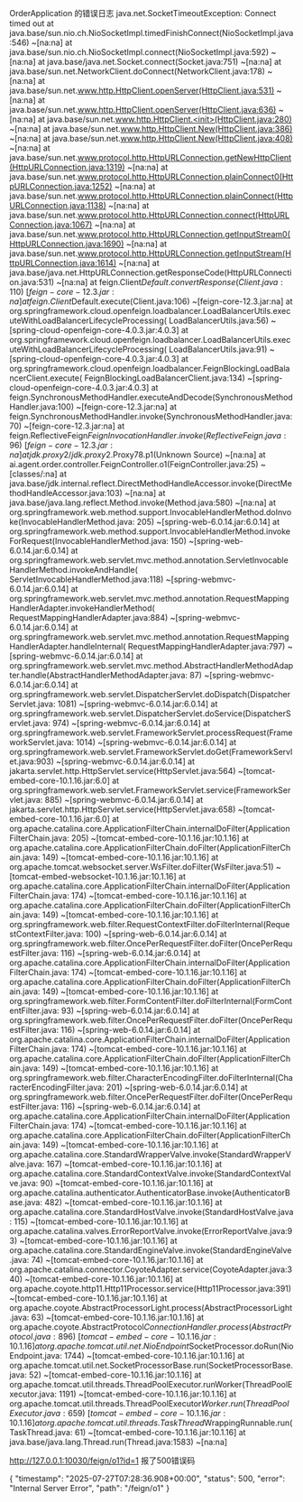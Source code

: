 OrderApplication 的错误日志
java.net.SocketTimeoutException: Connect timed out
at java.base/sun.nio.ch.NioSocketImpl.timedFinishConnect(NioSocketImpl.java:546) ~[na:na]
at java.base/sun.nio.ch.NioSocketImpl.connect(NioSocketImpl.java:592) ~[na:na]
at java.base/java.net.Socket.connect(Socket.java:751) ~[na:na]
at java.base/sun.net.NetworkClient.doConnect(NetworkClient.java:178) ~[na:na]
at java.base/sun.net.www.http.HttpClient.openServer(HttpClient.java:531) ~[na:na]
at java.base/sun.net.www.http.HttpClient.openServer(HttpClient.java:636) ~[na:na]
at java.base/sun.net.www.http.HttpClient.<init>(HttpClient.java:280) ~[na:na]
at java.base/sun.net.www.http.HttpClient.New(HttpClient.java:386) ~[na:na]
at java.base/sun.net.www.http.HttpClient.New(HttpClient.java:408) ~[na:na]
at java.base/sun.net.www.protocol.http.HttpURLConnection.getNewHttpClient(HttpURLConnection.java:1319) ~[na:na]
at java.base/sun.net.www.protocol.http.HttpURLConnection.plainConnect0(HttpURLConnection.java:1252) ~[na:na]
at java.base/sun.net.www.protocol.http.HttpURLConnection.plainConnect(HttpURLConnection.java:1138) ~[na:na]
at java.base/sun.net.www.protocol.http.HttpURLConnection.connect(HttpURLConnection.java:1067) ~[na:na]
at java.base/sun.net.www.protocol.http.HttpURLConnection.getInputStream0(HttpURLConnection.java:1690) ~[na:na]
at java.base/sun.net.www.protocol.http.HttpURLConnection.getInputStream(HttpURLConnection.java:1614) ~[na:na]
at java.base/java.net.HttpURLConnection.getResponseCode(HttpURLConnection.java:531) ~[na:na]
at feign.Client$Default.convertResponse(Client.java:110) ~[feign-core-12.3.jar:na]
at feign.Client$Default.execute(Client.java:106) ~[feign-core-12.3.jar:na]
at org.springframework.cloud.openfeign.loadbalancer.LoadBalancerUtils.executeWithLoadBalancerLifecycleProcessing(
LoadBalancerUtils.java:56) ~[spring-cloud-openfeign-core-4.0.3.jar:4.0.3]
at org.springframework.cloud.openfeign.loadbalancer.LoadBalancerUtils.executeWithLoadBalancerLifecycleProcessing(
LoadBalancerUtils.java:91) ~[spring-cloud-openfeign-core-4.0.3.jar:4.0.3]
at org.springframework.cloud.openfeign.loadbalancer.FeignBlockingLoadBalancerClient.execute(
FeignBlockingLoadBalancerClient.java:134) ~[spring-cloud-openfeign-core-4.0.3.jar:4.0.3]
at feign.SynchronousMethodHandler.executeAndDecode(SynchronousMethodHandler.java:100) ~[feign-core-12.3.jar:na]
at feign.SynchronousMethodHandler.invoke(SynchronousMethodHandler.java:70) ~[feign-core-12.3.jar:na]
at feign.ReflectiveFeign$FeignInvocationHandler.invoke(ReflectiveFeign.java:96) ~[feign-core-12.3.jar:na]
at jdk.proxy2/jdk.proxy2.$Proxy78.p1(Unknown Source) ~[na:na]
at ai.agent.order.controller.FeignController.o1(FeignController.java:25) ~[classes/:na]
at java.base/jdk.internal.reflect.DirectMethodHandleAccessor.invoke(DirectMethodHandleAccessor.java:103) ~[na:na]
at java.base/java.lang.reflect.Method.invoke(Method.java:580) ~[na:na]
at org.springframework.web.method.support.InvocableHandlerMethod.doInvoke(InvocableHandlerMethod.java:
205) ~[spring-web-6.0.14.jar:6.0.14]
at org.springframework.web.method.support.InvocableHandlerMethod.invokeForRequest(InvocableHandlerMethod.java:
150) ~[spring-web-6.0.14.jar:6.0.14]
at org.springframework.web.servlet.mvc.method.annotation.ServletInvocableHandlerMethod.invokeAndHandle(
ServletInvocableHandlerMethod.java:118) ~[spring-webmvc-6.0.14.jar:6.0.14]
at org.springframework.web.servlet.mvc.method.annotation.RequestMappingHandlerAdapter.invokeHandlerMethod(
RequestMappingHandlerAdapter.java:884) ~[spring-webmvc-6.0.14.jar:6.0.14]
at org.springframework.web.servlet.mvc.method.annotation.RequestMappingHandlerAdapter.handleInternal(
RequestMappingHandlerAdapter.java:797) ~[spring-webmvc-6.0.14.jar:6.0.14]
at org.springframework.web.servlet.mvc.method.AbstractHandlerMethodAdapter.handle(AbstractHandlerMethodAdapter.java:
87) ~[spring-webmvc-6.0.14.jar:6.0.14]
at org.springframework.web.servlet.DispatcherServlet.doDispatch(DispatcherServlet.java:
1081) ~[spring-webmvc-6.0.14.jar:6.0.14]
at org.springframework.web.servlet.DispatcherServlet.doService(DispatcherServlet.java:
974) ~[spring-webmvc-6.0.14.jar:6.0.14]
at org.springframework.web.servlet.FrameworkServlet.processRequest(FrameworkServlet.java:
1014) ~[spring-webmvc-6.0.14.jar:6.0.14]
at org.springframework.web.servlet.FrameworkServlet.doGet(FrameworkServlet.java:903) ~[spring-webmvc-6.0.14.jar:6.0.14]
at jakarta.servlet.http.HttpServlet.service(HttpServlet.java:564) ~[tomcat-embed-core-10.1.16.jar:6.0]
at org.springframework.web.servlet.FrameworkServlet.service(FrameworkServlet.java:
885) ~[spring-webmvc-6.0.14.jar:6.0.14]
at jakarta.servlet.http.HttpServlet.service(HttpServlet.java:658) ~[tomcat-embed-core-10.1.16.jar:6.0]
at org.apache.catalina.core.ApplicationFilterChain.internalDoFilter(ApplicationFilterChain.java:
205) ~[tomcat-embed-core-10.1.16.jar:10.1.16]
at org.apache.catalina.core.ApplicationFilterChain.doFilter(ApplicationFilterChain.java:
149) ~[tomcat-embed-core-10.1.16.jar:10.1.16]
at org.apache.tomcat.websocket.server.WsFilter.doFilter(WsFilter.java:51) ~[tomcat-embed-websocket-10.1.16.jar:10.1.16]
at org.apache.catalina.core.ApplicationFilterChain.internalDoFilter(ApplicationFilterChain.java:
174) ~[tomcat-embed-core-10.1.16.jar:10.1.16]
at org.apache.catalina.core.ApplicationFilterChain.doFilter(ApplicationFilterChain.java:
149) ~[tomcat-embed-core-10.1.16.jar:10.1.16]
at org.springframework.web.filter.RequestContextFilter.doFilterInternal(RequestContextFilter.java:
100) ~[spring-web-6.0.14.jar:6.0.14]
at org.springframework.web.filter.OncePerRequestFilter.doFilter(OncePerRequestFilter.java:
116) ~[spring-web-6.0.14.jar:6.0.14]
at org.apache.catalina.core.ApplicationFilterChain.internalDoFilter(ApplicationFilterChain.java:
174) ~[tomcat-embed-core-10.1.16.jar:10.1.16]
at org.apache.catalina.core.ApplicationFilterChain.doFilter(ApplicationFilterChain.java:
149) ~[tomcat-embed-core-10.1.16.jar:10.1.16]
at org.springframework.web.filter.FormContentFilter.doFilterInternal(FormContentFilter.java:
93) ~[spring-web-6.0.14.jar:6.0.14]
at org.springframework.web.filter.OncePerRequestFilter.doFilter(OncePerRequestFilter.java:
116) ~[spring-web-6.0.14.jar:6.0.14]
at org.apache.catalina.core.ApplicationFilterChain.internalDoFilter(ApplicationFilterChain.java:
174) ~[tomcat-embed-core-10.1.16.jar:10.1.16]
at org.apache.catalina.core.ApplicationFilterChain.doFilter(ApplicationFilterChain.java:
149) ~[tomcat-embed-core-10.1.16.jar:10.1.16]
at org.springframework.web.filter.CharacterEncodingFilter.doFilterInternal(CharacterEncodingFilter.java:
201) ~[spring-web-6.0.14.jar:6.0.14]
at org.springframework.web.filter.OncePerRequestFilter.doFilter(OncePerRequestFilter.java:
116) ~[spring-web-6.0.14.jar:6.0.14]
at org.apache.catalina.core.ApplicationFilterChain.internalDoFilter(ApplicationFilterChain.java:
174) ~[tomcat-embed-core-10.1.16.jar:10.1.16]
at org.apache.catalina.core.ApplicationFilterChain.doFilter(ApplicationFilterChain.java:
149) ~[tomcat-embed-core-10.1.16.jar:10.1.16]
at org.apache.catalina.core.StandardWrapperValve.invoke(StandardWrapperValve.java:
167) ~[tomcat-embed-core-10.1.16.jar:10.1.16]
at org.apache.catalina.core.StandardContextValve.invoke(StandardContextValve.java:
90) ~[tomcat-embed-core-10.1.16.jar:10.1.16]
at org.apache.catalina.authenticator.AuthenticatorBase.invoke(AuthenticatorBase.java:
482) ~[tomcat-embed-core-10.1.16.jar:10.1.16]
at org.apache.catalina.core.StandardHostValve.invoke(StandardHostValve.java:
115) ~[tomcat-embed-core-10.1.16.jar:10.1.16]
at org.apache.catalina.valves.ErrorReportValve.invoke(ErrorReportValve.java:93) ~[tomcat-embed-core-10.1.16.jar:10.1.16]
at org.apache.catalina.core.StandardEngineValve.invoke(StandardEngineValve.java:
74) ~[tomcat-embed-core-10.1.16.jar:10.1.16]
at org.apache.catalina.connector.CoyoteAdapter.service(CoyoteAdapter.java:340) ~[tomcat-embed-core-10.1.16.jar:10.1.16]
at org.apache.coyote.http11.Http11Processor.service(Http11Processor.java:391) ~[tomcat-embed-core-10.1.16.jar:10.1.16]
at org.apache.coyote.AbstractProcessorLight.process(AbstractProcessorLight.java:
63) ~[tomcat-embed-core-10.1.16.jar:10.1.16]
at
org.apache.coyote.AbstractProtocol$ConnectionHandler.process(AbstractProtocol.java:896) ~[tomcat-embed-core-10.1.16.jar:10.1.16]
at org.apache.tomcat.util.net.NioEndpoint$SocketProcessor.doRun(NioEndpoint.java:
1744) ~[tomcat-embed-core-10.1.16.jar:10.1.16]
at org.apache.tomcat.util.net.SocketProcessorBase.run(SocketProcessorBase.java:
52) ~[tomcat-embed-core-10.1.16.jar:10.1.16]
at org.apache.tomcat.util.threads.ThreadPoolExecutor.runWorker(ThreadPoolExecutor.java:
1191) ~[tomcat-embed-core-10.1.16.jar:10.1.16]
at
org.apache.tomcat.util.threads.ThreadPoolExecutor$Worker.run(ThreadPoolExecutor.java:659) ~[tomcat-embed-core-10.1.16.jar:10.1.16]
at org.apache.tomcat.util.threads.TaskThread$WrappingRunnable.run(TaskThread.java:
61) ~[tomcat-embed-core-10.1.16.jar:10.1.16]
at java.base/java.lang.Thread.run(Thread.java:1583) ~[na:na]

http://127.0.0.1:10030/feign/o1?id=1
报了500错误码

{
"timestamp": "2025-07-27T07:28:36.908+00:00",
"status": 500,
"error": "Internal Server Error",
"path": "/feign/o1"
}
